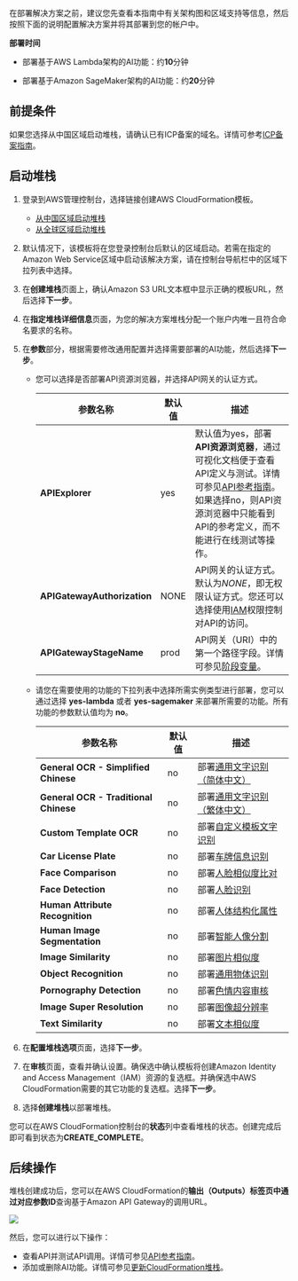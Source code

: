 在部署解决方案之前，建议您先查看本指南中有关架构图和区域支持等信息，然后按照下面的说明配置解决方案并将其部署到您的帐户中。

**部署时间**

- 部署基于AWS Lambda架构的AI功能：约**10**分钟

- 部署基于Amazon SageMaker架构的AI功能：约**20**分钟

## 前提条件

如果您选择从中国区域启动堆栈，请确认已有ICP备案的域名。详情可参考[ICP备案指南](https://www.amazonaws.cn/support/icp/)。

## 启动堆栈

1. 登录到AWS管理控制台，选择链接创建AWS CloudFormation模板。

    - [从中国区域启动堆栈][template-china1]
    - [从全球区域启动堆栈][template-global]

2. 默认情况下，该模板将在您登录控制台后默认的区域启动。若需在指定的Amazon Web Service区域中启动该解决方案，请在控制台导航栏中的区域下拉列表中选择。

3. 在**创建堆栈**页面上，确认Amazon S3 URL文本框中显示正确的模板URL，然后选择**下一步**。

4. 在**指定堆栈详细信息**页面，为您的解决方案堆栈分配一个账户内唯一且符合命名要求的名称。

5. 在**参数**部分，根据需要修改通用配置并选择需要部署的AI功能，然后选择**下一步**。
    
    - 您可以选择是否部署API资源浏览器，并选择API网关的认证方式。

        |  参数名称   |  默认值 |  描述 |
        |  ----------  | ---------| -----------  |
        | **APIExplorer**  | yes  | 默认值为yes，部署**API资源浏览器**，通过可视化文档便于查看API定义与测试。详情可参见[API参考指南](api-explorer.md)。如果选择no，则API资源浏览器中只能看到API的参考定义，而不能进行在线测试等操作。 |
        | **APIGatewayAuthorization**  | NONE  | API网关的认证方式。默认为*NONE*，即无权限认证方式。您还可以选择使用[IAM](https://docs.aws.amazon.com/zh_cn/apigateway/latest/developerguide/permissions.html)权限控制对API的访问。|
        | **APIGatewayStageName**    | prod    | API网关（URI）中的第一个路径字段。详情可参见[阶段变量](https://docs.aws.amazon.com/zh_cn/apigateway/latest/developerguide/stage-variables.html)。 |

    - 请您在需要使用的功能的下拉列表中选择所需实例类型进行部署，您可以通过选择 **yes-lambda** 或者 **yes-sagemaker** 来部署所需要的功能。所有功能的参数默认值均为 **no**。

        |  参数名称   |  默认值 |  描述 |
        |  ----------  | ---------| -----------  |
        | **General OCR - Simplified Chinese**  | no  | 部署[通用文字识别（简体中文）](deploy-general-ocr.md) |
        | **General OCR - Traditional Chinese**  | no  | 部署[通用文字识别（繁体中文）](deploy-general-ocr-traditional.md) |
        | **Custom Template OCR**  | no  | 部署[自定义模板文字识别](deploy-custom-ocr.md) |
        | **Car License Plate**  | no  | 部署[车牌信息识别](deploy-car-license-plate.md) |
        | **Face Comparison**  | no  | 部署[人脸相似度比对](deploy-face-comparison.md) |
        | **Face Detection**  | no  | 部署[人脸识别](deploy-face-detection.md) |
        | **Human Attribute Recognition**  | no  | 部署[人体结构化属性](deploy-human-attribute-recognition.md) |
        | **Human Image Segmentation**  | no  | 部署[智能人像分割](deploy-human-image-segmentation.md) |
        | **Image Similarity**  | no  | 部署[图片相似度](deploy-image-similarity.md) |
        | **Object Recognition**  | no  | 部署[通用物体识别](deploy-object-recognition.md) |
        | **Pornography Detection**  | no  | 部署[色情内容审核](deploy-pornography-detection.md) |
        | **Image Super Resolution**  | no  | 部署[图像超分辨率](deploy-image-super-resolution.md) |
        | **Text Similarity**  | no  | 部署[文本相似度](deploy-text-similarity.md) |

6. 在**配置堆栈选项**页面，选择**下一步**。

7. 在**审核**页面，查看并确认设置。确保选中确认模板将创建Amazon Identity and Access Management（IAM）资源的复选框。并确保选中AWS CloudFormation需要的其它功能的复选框。选择**下一步**。

8. 选择**创建堆栈**以部署堆栈。

您可以在AWS CloudFormation控制台的**状态**列中查看堆栈的状态。创建完成后即可看到状态为**CREATE_COMPLETE**。

## 后续操作

堆栈创建成功后，您可以在AWS CloudFormation的**输出（Outputs）**标签页中通过对应**参数ID**查询基于Amazon API Gateway的调用URL。

![](./images/output.png)

然后，您可以进行以下操作：

- 查看API并测试API调用。详情可参见[API参考指南](api-explorer.md)。
- 添加或删除AI功能。详情可参见[更新CloudFormation堆栈](deploy-add-delete-api.md)。



[template-china1]:https://cn-north-1.console.amazonaws.cn/cloudformation/home?region=cn-north-1#/stacks/create/template?stackName=AI-Solution-Kit&templateURL=https://aws-gcr-solutions.s3.cn-north-1.amazonaws.com.cn/Aws-gcr-ai-solution-kit/v1.3.0/AI-Solution-Kit.template

[template-global]: https://console.aws.amazon.com/cloudformation/home?region=us-east-1#/stacks/create/template?stackName=AI-Solution-Kit&templateURL=https://aws-gcr-solutions.s3.amazonaws.com/Aws-gcr-ai-solution-kit/v1.3.0/AI-Solution-Kit.template
